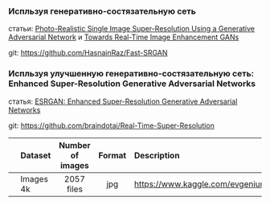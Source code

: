 ### Испльзуя генеративно-состязательную сеть

статьи: [Photo-Realistic Single Image Super-Resolution Using a Generative Adversarial
Network](https://github.com/vetasavitskaya/super-resolution/blob/main/articles/Photo-Realistic%20Single%20Image%20Super-Resolution%20Using%20a%20Generative%20Adversarial%20Network.pdf) и [Towards Real-Time Image Enhancement GANs](https://github.com/vetasavitskaya/super-resolution/blob/main/articles/Towards%20Real-Time%20Image%20Enhancement%20GANs.pdf)

git: https://github.com/HasnainRaz/Fast-SRGAN

### Испльзуя улучшенную генеративно-состязательную сеть: Enhanced Super-Resolution Generative Adversarial Networks
статья: [ESRGAN: Enhanced Super-Resolution Generative Adversarial Networks](https://github.com/vetasavitskaya/super-resolution/blob/main/articles/ESRGAN:%20Enhanced%20Super-Resolution%20Generative%20Adversarial%20Networks.pdf)

git: https://github.com/braindotai/Real-Time-Super-Resolution

|      |   Dataset    |    Number of images    | Format  | Description                                                  |
| :--: | :----------- | :--------------------: | :-----: | :----------------------------------------------------------- |
|      |   Images 4k  |       2057 files       |   jpg   |  https://www.kaggle.com/evgeniumakov/images4k
